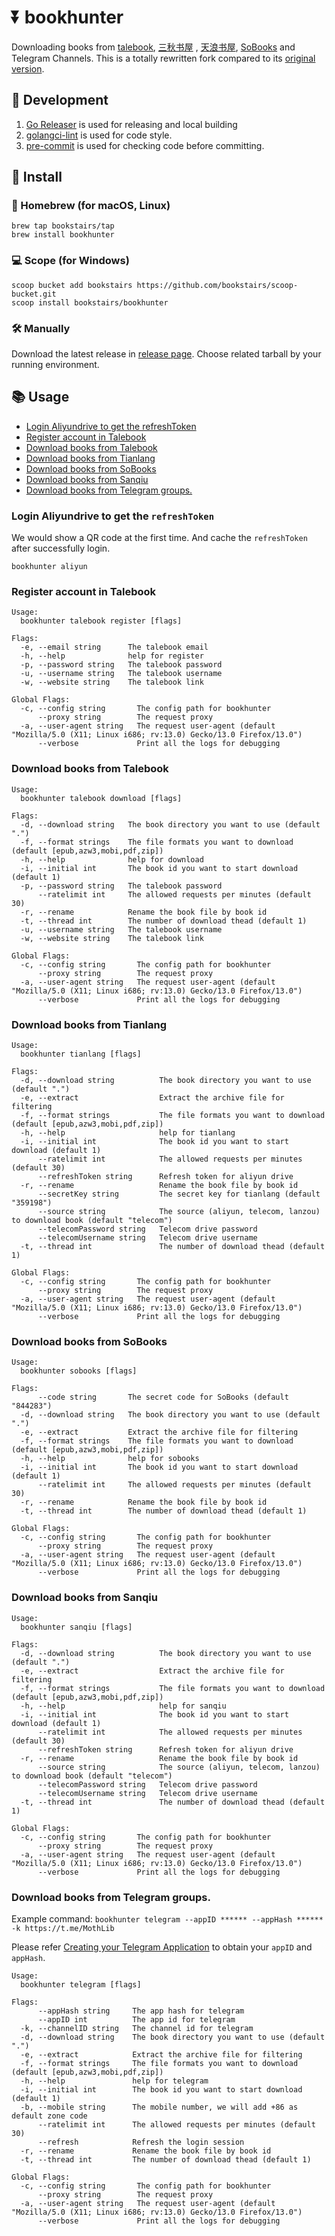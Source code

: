 # ⏬ bookhunter

Downloading books from [talebook](https://github.com/talebook/talebook), [三秋书屋](https://www.sanqiu.mobi/)
, [天浪书屋](https://www.tianlangbooks.com), [SoBooks](https://sobooks.cc) and Telegram Channels. This is a totally
rewritten fork compared to its [original version](https://github.com/hellojukay/dl-talebook).

## 🚧 Development

1. [Go Releaser](https://github.com/goreleaser/goreleaser) is used for releasing and local building
2. [golangci-lint](https://github.com/golangci/golangci-lint) is used for code style.
3. [pre-commit](https://pre-commit.com/) is used for checking code before committing.

## 💾 Install

### 🍎 Homebrew (for macOS, Linux)

```shell
brew tap bookstairs/tap
brew install bookhunter
```

### 💻 Scope (for Windows)

```shell
scoop bucket add bookstairs https://github.com/bookstairs/scoop-bucket.git
scoop install bookstairs/bookhunter
```

### 🛠 Manually

Download the latest release in [release page](https://github.com/bookstairs/bookhunter/releases). Choose related tarball
by your running environment.

## 📚 Usage

<!--ts-->

* [Login Aliyundrive to get the refreshToken](#login-aliyundrive-to-get-the-refreshtoken)
* [Register account in Talebook](#register-account-in-talebook)
* [Download books from Talebook](#download-books-from-talebook)
* [Download books from Tianlang](#download-books-from-tianlang)
* [Download books from SoBooks](#download-books-from-sobooks)
* [Download books from Sanqiu](#download-books-from-sanqiu)
* [Download books from Telegram groups.](#download-books-from-telegram-groups)

<!--te-->

### Login Aliyundrive to get the `refreshToken`

We would show a QR code at the first time. And cache the `refreshToken` after successfully login.

```shell
bookhunter aliyun
```

### Register account in Talebook

```text
Usage:
  bookhunter talebook register [flags]

Flags:
  -e, --email string      The talebook email
  -h, --help              help for register
  -p, --password string   The talebook password
  -u, --username string   The talebook username
  -w, --website string    The talebook link

Global Flags:
  -c, --config string       The config path for bookhunter
      --proxy string        The request proxy
  -a, --user-agent string   The request user-agent (default "Mozilla/5.0 (X11; Linux i686; rv:13.0) Gecko/13.0 Firefox/13.0")
      --verbose             Print all the logs for debugging
```

### Download books from Talebook

```text
Usage:
  bookhunter talebook download [flags]

Flags:
  -d, --download string   The book directory you want to use (default ".")
  -f, --format strings    The file formats you want to download (default [epub,azw3,mobi,pdf,zip])
  -h, --help              help for download
  -i, --initial int       The book id you want to start download (default 1)
  -p, --password string   The talebook password
      --ratelimit int     The allowed requests per minutes (default 30)
  -r, --rename            Rename the book file by book id
  -t, --thread int        The number of download thead (default 1)
  -u, --username string   The talebook username
  -w, --website string    The talebook link

Global Flags:
  -c, --config string       The config path for bookhunter
      --proxy string        The request proxy
  -a, --user-agent string   The request user-agent (default "Mozilla/5.0 (X11; Linux i686; rv:13.0) Gecko/13.0 Firefox/13.0")
      --verbose             Print all the logs for debugging
```

### Download books from Tianlang

```text
Usage:
  bookhunter tianlang [flags]

Flags:
  -d, --download string          The book directory you want to use (default ".")
  -e, --extract                  Extract the archive file for filtering
  -f, --format strings           The file formats you want to download (default [epub,azw3,mobi,pdf,zip])
  -h, --help                     help for tianlang
  -i, --initial int              The book id you want to start download (default 1)
      --ratelimit int            The allowed requests per minutes (default 30)
      --refreshToken string      Refresh token for aliyun drive
  -r, --rename                   Rename the book file by book id
      --secretKey string         The secret key for tianlang (default "359198")
      --source string            The source (aliyun, telecom, lanzou) to download book (default "telecom")
      --telecomPassword string   Telecom drive password
      --telecomUsername string   Telecom drive username
  -t, --thread int               The number of download thead (default 1)

Global Flags:
  -c, --config string       The config path for bookhunter
      --proxy string        The request proxy
  -a, --user-agent string   The request user-agent (default "Mozilla/5.0 (X11; Linux i686; rv:13.0) Gecko/13.0 Firefox/13.0")
      --verbose             Print all the logs for debugging
```

### Download books from SoBooks

```text
Usage:
  bookhunter sobooks [flags]

Flags:
      --code string       The secret code for SoBooks (default "844283")
  -d, --download string   The book directory you want to use (default ".")
  -e, --extract           Extract the archive file for filtering
  -f, --format strings    The file formats you want to download (default [epub,azw3,mobi,pdf,zip])
  -h, --help              help for sobooks
  -i, --initial int       The book id you want to start download (default 1)
      --ratelimit int     The allowed requests per minutes (default 30)
  -r, --rename            Rename the book file by book id
  -t, --thread int        The number of download thead (default 1)

Global Flags:
  -c, --config string       The config path for bookhunter
      --proxy string        The request proxy
  -a, --user-agent string   The request user-agent (default "Mozilla/5.0 (X11; Linux i686; rv:13.0) Gecko/13.0 Firefox/13.0")
      --verbose             Print all the logs for debugging
```

### Download books from Sanqiu

```text
Usage:
  bookhunter sanqiu [flags]

Flags:
  -d, --download string          The book directory you want to use (default ".")
  -e, --extract                  Extract the archive file for filtering
  -f, --format strings           The file formats you want to download (default [epub,azw3,mobi,pdf,zip])
  -h, --help                     help for sanqiu
  -i, --initial int              The book id you want to start download (default 1)
      --ratelimit int            The allowed requests per minutes (default 30)
      --refreshToken string      Refresh token for aliyun drive
  -r, --rename                   Rename the book file by book id
      --source string            The source (aliyun, telecom, lanzou) to download book (default "telecom")
      --telecomPassword string   Telecom drive password
      --telecomUsername string   Telecom drive username
  -t, --thread int               The number of download thead (default 1)

Global Flags:
  -c, --config string       The config path for bookhunter
      --proxy string        The request proxy
  -a, --user-agent string   The request user-agent (default "Mozilla/5.0 (X11; Linux i686; rv:13.0) Gecko/13.0 Firefox/13.0")
      --verbose             Print all the logs for debugging
```

### Download books from Telegram groups.

Example command: `bookhunter telegram --appID ****** --appHash ****** -k https://t.me/MothLib`

Please refer [Creating your Telegram Application](https://core.telegram.org/api/obtaining_api_id) to obtain your `appID`
and `appHash`.

```text
Usage:
  bookhunter telegram [flags]

Flags:
      --appHash string     The app hash for telegram
      --appID int          The app id for telegram
  -k, --channelID string   The channel id for telegram
  -d, --download string    The book directory you want to use (default ".")
  -e, --extract            Extract the archive file for filtering
  -f, --format strings     The file formats you want to download (default [epub,azw3,mobi,pdf,zip])
  -h, --help               help for telegram
  -i, --initial int        The book id you want to start download (default 1)
  -b, --mobile string      The mobile number, we will add +86 as default zone code
      --ratelimit int      The allowed requests per minutes (default 30)
      --refresh            Refresh the login session
  -r, --rename             Rename the book file by book id
  -t, --thread int         The number of download thead (default 1)

Global Flags:
  -c, --config string       The config path for bookhunter
      --proxy string        The request proxy
  -a, --user-agent string   The request user-agent (default "Mozilla/5.0 (X11; Linux i686; rv:13.0) Gecko/13.0 Firefox/13.0")
      --verbose             Print all the logs for debugging
```
